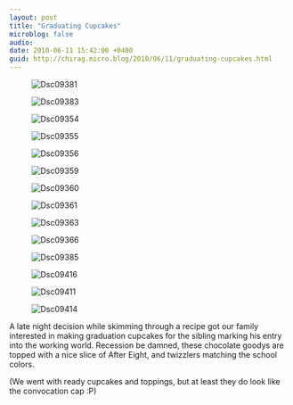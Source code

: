```yaml
---
layout: post
title: "Graduating Cupcakes"
microblog: false
audio: 
date: 2010-06-11 15:42:00 +0400
guid: http://chirag.micro.blog/2010/06/11/graduating-cupcakes.html
---
```

<figure><img alt="Dsc09381" src="http://www.chirag.biz/uploads/2018/6aca444096.jpg"></figure><figure><img alt="Dsc09383" src="http://www.chirag.biz/uploads/2018/d79af87a51.jpg"></figure><figure><img alt="Dsc09354" src="http://www.chirag.biz/uploads/2018/82b4a5a6d4.jpg"></figure><figure><img alt="Dsc09355" src="http://www.chirag.biz/uploads/2018/63c2db158c.jpg"></figure><figure><img alt="Dsc09356" src="http://www.chirag.biz/uploads/2018/0524e25a02.jpg"></figure><figure><img alt="Dsc09359" src="http://www.chirag.biz/uploads/2018/ce5757e6f0.jpg"></figure><figure><img alt="Dsc09360" src="http://www.chirag.biz/uploads/2018/a3481a30bc.jpg"></figure><figure><img alt="Dsc09361" src="http://www.chirag.biz/uploads/2018/db8176620f.jpg"></figure><figure><img alt="Dsc09363" src="http://www.chirag.biz/uploads/2018/39bc4225bd.jpg"></figure><figure><img alt="Dsc09366" src="http://www.chirag.biz/uploads/2018/972a6443eb.jpg"></figure><figure><img alt="Dsc09385" src="http://www.chirag.biz/uploads/2018/53f85d6a00.jpg"></figure><figure><img alt="Dsc09416" src="http://www.chirag.biz/uploads/2018/17de99e00b.jpg"></figure><figure><img alt="Dsc09411" src="http://www.chirag.biz/uploads/2018/0adf854a46.jpg"></figure><figure><img alt="Dsc09414" src="http://www.chirag.biz/uploads/2018/e19bfe7bd1.jpg"></figure><p>A late night decision while skimming through a recipe got our family interested in making graduation cupcakes for the sibling marking his entry into the working world. Recession be damned, these chocolate goodys are topped with a nice slice of After Eight, and twizzlers matching the school colors.</p>
<p>(We went with ready cupcakes and toppings, but at least they do look like the convocation cap :P)</p>
